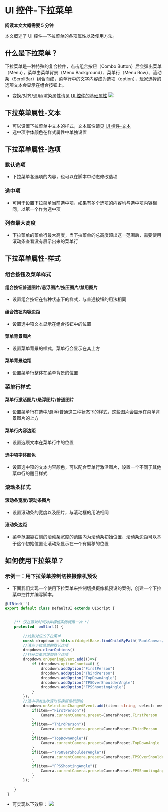 # UI 控件-下拉菜单

**阅读本文大概需要 5 分钟**

本文概述了 UI 控件—下拉菜单的各项属性以及使用方法。

## 什么是下拉菜单？

下拉菜单是一种特殊的复合控件，点击组合按钮（Combo Button）后会弹出菜单（Menu），菜单由菜单背景（Menu Background）、菜单行（Menu Row）、滚动条（ScrollBar）组合而成，菜单行中的文字内容成为选项（option），玩家选择的选项文本会显示在组合按钮上。
- 变换/对齐/通用/渲染属性请见 [UI 控件的基础属性](https://docs.ark.online/UI/UIWidget-BaseProperties.html)
![](https://cdn.233xyx.com/online/rrrTNIV8nin71711267441206.gif)

## 下拉菜单属性-文本
- 可以设置下拉菜单中文本的样式，文本属性请见 [UI 控件-文本](https://docs.ark.online/UI/UIComponent-Text.html)
- 选中项字体颜色在样式属性中单独设置

## 下拉菜单属性-选项

### 默认选项
- 下拉菜单各选项的内容，也可以在脚本中动态修改选项
### 选中项
- 可用于设置下拉菜单当前选中项，如果有多个选项的内容均与选中项内容相同，以第一个作为选中项
### 列表最大高度
- 下拉菜单的菜单行最大高度，当下拉菜单的总高度超出这一范围后，需要使用滚动条查看没有展示出来的菜单行

## 下拉菜单属性-样式
### 组合按钮及菜单样式
#### 组合按钮普通图片/悬浮图片/按压图片/禁用图片
- 设置组合按钮在各种状态下的样式，与普通按钮的用法相同
#### 组合按钮内容边距
- 设置选中项文本显示在组合按钮中的位置
#### 菜单背景图片
- 设置菜单背景的样式，菜单行会显示在其上方
#### 菜单背景边距
- 设置菜单行整体在菜单背景的位置

### 菜单行样式
#### 菜单行激活图片/悬浮图片/普通图片
- 设置菜单行在选中/悬浮/普通这三种状态下的样式，这些图片会显示在菜单背景图片的上方
#### 菜单行内容边距
- 设置选项文本在菜单行中的位置
#### 选中项字体颜色
- 设置选中项的文本内容颜色，可以配合菜单行激活图片，设置一个不同于其他菜单行的醒目样式

### 滚动条样式
#### 滚动条宽度/滚动条图片
- 设置滚动条的宽度以及图片，与滚动框的用法相同
#### 滚动条边距
- 菜单范围靠右侧的滚动条宽度的范围内为滚动条初始位置，滚动条边距可以基于这个初始位置让滚动条显示在一个有偏移的位置


## 如何使用下拉菜单？

### 示例一：用下拉菜单控制切换摄像机预设
- 下面我们实现一个使用下拉菜单来控制切换摄像机预设的案例，创建一个下拉菜单控件并编写脚本。
```ts
@UIBind('')
export default class DefaultUI extends UIScript {

    
    /** 仅在游戏时间对非模板实例调用一次 */
    protected  onStart() {
        
        //找到对应的下拉菜单
        const dropdown = this.uiWidgetBase.findChildByPath('RootCanvas/Dropdown') as Dropdown
        //清空下拉菜单的默认选项
        dropdown.clearOptions()
        //打开菜单时增加各个选项
        dropdown.onOpeningEvent.add(()=>{
            if (dropdown.optionCount==0) {
                dropdown.addOption("FirstPerson")
                dropdown.addOption("ThirdPerson")
                dropdown.addOption("TopDownAngle")
                dropdown.addOption("TPSOverShoulderAngle")
                dropdown.addOption("FPSShootingAngle")
            }
        });
        //选中项发生改变时切换摄像机预设
        dropdown.onSelectionChangedEvent.add((item: string, select: mw.SelectInfo)=>{
            if(item=="FirstPerson"){
                Camera.currentCamera.preset=CameraPreset.FirstPerson
            }
            if(item=="ThirdPerson"){
                Camera.currentCamera.preset=CameraPreset.ThirdPerson
            }
            if(item=="TopDownAngle"){
                Camera.currentCamera.preset=CameraPreset.TopDownAngle
            }
            if(item=="TPSOverShoulderAngle"){
                Camera.currentCamera.preset=CameraPreset.TPSOverShoulderAngle
            }
            if(item=="FPSShootingAngle"){
                Camera.currentCamera.preset=CameraPreset.FPSShootingAngle
            }
        });
 
    }
 }
```

- 可实现以下效果：
![](https://cdn.233xyx.com/online/h62hUrTlvIme1711267443832.gif)
